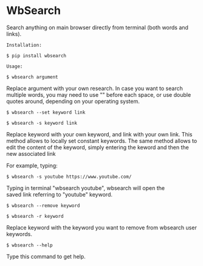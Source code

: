 # WbSearch

Search anything on main browser directly from terminal (both words and links).

`Installation:`

    $ pip install wbsearch

`Usage:`

    $ wbsearch argument

Replace argument with your own research. 
In case you want to search multiple words, you may need to use "\" before each space, 
or use double quotes around, depending on your operating system.

    $ wbsearch --set keyword link
    
    $ wbsearch -s keyword link

Replace keyword with your own keyword, and link with your own link. 
This method allows to locally set constant keywords.
The same method allows to edit the content of the keyword, simply entering the keword and then the new associated link 


For example, typing:
    
    $ wbsearch -s youtube https://www.youtube.com/ 

Typing in terminal "wbsearch youtube", wbsearch will open the \
saved link referring to "youtube" keyword.

    $ wbsearch --remove keyword
    
    $ wbsearch -r keyword

Replace keyword with the keyword you want to remove from wbsearch user keywords.

    $ wbsearch --help

Type this command to get help.